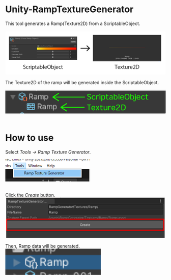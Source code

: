 # Unity-RampTextureGenerator
This tool generates a Ramp(Texture2D) from a ScriptableObject. <br><br>
<img src = "Demo/overview.png">
<br>

The Texture2D of the ramp will be generated inside the ScriptableObject. <br><br>
<img src = "Demo/overview2.png">
<br><br>

# How to use
Select *Tools -> Ramp Texture Generator*.<br>

<img src = "Demo/open_window.png">
<br>

<br>

Click the *Create* button.<br>
<img src = "Demo/click_create.png">

Then, Ramp data will be generated.<br>
<img src = "Demo/ramp.png" width=300px>
